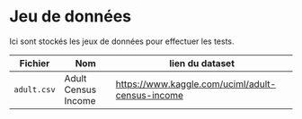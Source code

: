 Jeu de données
======

Ici sont stockés les jeux de données pour effectuer les tests.

| Fichier | Nom | lien du dataset |
| ----- | ----- | ----- |
| `adult.csv` | Adult Census Income | https://www.kaggle.com/uciml/adult-census-income | 